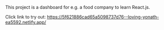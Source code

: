 This project is a dashboard for e.g. a food company to learn React.js.

Click link to try out:
https://5f621886cad65a5098737d76--loving-yonath-ea5592.netlify.app/
